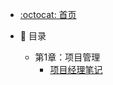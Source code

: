 - [:octocat: 首页](/README)
- :memo: 目录 
    - 第1章：项目管理
        - [项目经理笔记](./md/idea-plugin/%23%20%E9%A1%B9%E7%9B%AE%E7%BB%8F%E7%90%86%E7%AC%94%E8%AE%B0.md)



    <!-- - 第1章：Java基础
       - [JVM](md/pdf/01-%E4%BB%8EJDK%E6%BA%90%E7%A0%81%E7%BA%A7%E5%88%AB%E5%BD%BB%E5%BA%95%E5%89%96%E6%9E%90JVM%E7%B1%BB%E5%8A%A0%E8%BD%BD%E6%9C%BA%E5%88%B6.pdf)
       - [泛型]()
       - [序列化]()
       - [注解]()
       - [反射]()
       - [线程]()
       - [容器]()
       - [计算机网络]()
       - [IO]()
       - [加密]()
    - 第2章：设计模式
       - [工厂模式(Factory)]()
       - [建造模式(Builder)]()
       - [单例模式(Singleton)]()
       - [代理设计模式(Proxy)]()
       - [装饰器设计模式]()
       - [适配器]()
    - 第3章：Spring
       - [IOC]()
       - [AOP]()
       - [MVC]() 
       - [BOOT]()
       - [源码]()
       - [面试热点]()    
    - 第4章：MyBatis
       - [整体架构]()  
       - [源码]()   
    - 第5章：微服务 
       - [分布式理论基础]() 
       - [网关spring cloud gateway]()   
       - [sentinel]()        
       - [ribbon]()  
       - [Spring Security OAuth]()
       - [skywalking]()
       - [ES]()
       - [EKL]()
       - [Nacos]()
       - [Dubbo]()
       - [DDD领域驱动设计]()
       - []()
    - 第6章：MySql
       - [基础]()
       - [事务]()
       - [索引]()
       - [锁]()
       - [MVCC]()
       - [存储引擎对比]()
       - [优化]()
       - [集群]()
    - 第7章：Redis
       - [是什么、为什么、怎么用]()
       - [击穿、穿透、雪崩]()
       - [缓存不一致]()
       - [集群]()
       - [项目中的应用]()
    - 第8章：Zookeepr
       - [是什么、为什么、怎么用]()
       - [基于ZAB的应用]()
       - [分布式锁]()
    - 第9章：MQ
       - [Kafka]()
       - [RocetMQ]()
       - [面试热点问题]()
    - 第10章：MongoDB
       - [是什么、为什么、怎么用]()
    - 第11章：操作系统
       - []()
    - 第12章：Linux
       - []()
       - []()
       - []()
    - 第13章：Docker与k8s
       - []()
       - []()
       - []()
       - []()  
    - 第14章：Git
       - []()
       - []()
       - []()
    - 第15章：数据结构与算法
         - [刷题笔记](https://github.com/yclty/myleetcode)  
         - []()
         - []()
         - []()
         - []()
         - []()
    - 第16章：前端
        - [VUE]()
        - []()
        - []()
    - 第16章：Web容器
        - [Tomcat]()        
        - [Nginx]()        
    - 第17章：项目相关
        - [OCR]()  
        - [预警监督]() 
        - [营运管理]() 
        - [威豹]()                   
        - [面试热点问题]()
    - 第18章：面经
    - 第19章：项目管理
        - [项目经理笔记](./md/idea-plugin/%23%20%E9%A1%B9%E7%9B%AE%E7%BB%8F%E7%90%86%E7%AC%94%E8%AE%B0.md) -->
